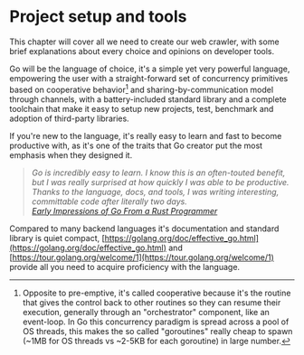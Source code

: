 Project setup and tools
=======================

This chapter will cover all we need to create our web crawler, with some brief
explanations about every choice and opinions on developer tools.

Go will be the language of choice, it's a simple yet very powerful language,
empowering the user with a straight-forward set of concurrency primitives based
on cooperative behavior[^1] and sharing-by-communication model through
channels, with a battery-included standard library and a complete toolchain
that make it easy to setup new projects, test, benchmark and adoption of
third-party libraries.

If you're new to the language, it's really easy to learn and fast to become
productive with, as it's one of the traits that Go creator put the most
emphasis when they designed it.

> *Go is incredibly easy to learn. I know this is an often-touted benefit, but
> I was really surprised at how quickly I was able to be productive. Thanks to
> the language, docs, and tools, I was writing interesting, committable code
> after literally two days.*<br>
> *[Early Impressions of Go From a Rust Programmer](https://medium.com/better-programming/early-impressions-of-go-from-a-rust-programmeer-f4fd1074c410)*

Compared to many backend languages it's documentation and standard library is
quiet compact,
[https://golang.org/doc/effective_go.html](https://golang.org/doc/effective_go.html)
and [https://tour.golang.org/welcome/1](https://tour.golang.org/welcome/1)
provide all you need to acquire proficiency with the language.

[^1]: Opposite to pre-emptive, it's called cooperative because it's the routine that gives the control back to other routines so they can resume their execution, generally through an "orchestrator" component, like an event-loop. In Go this concurrency paradigm is spread across a pool of OS threads, this makes the so called "goroutines" really cheap to spawn (~1MB for OS threads vs ~2-5KB for each goroutine) in large number.
